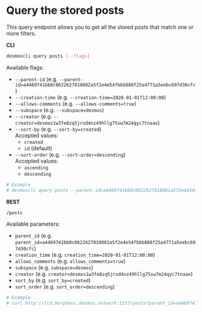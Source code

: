 # Query the stored posts
This query endpoint allows you to get all the stored posts that match one or more filters. 

**CLI**
```bash
desmoscli query posts [--flags]
```

Available flags: 
- `--parent-id` (e.g. `--parent-id=a4469741bb0c0622627810082a5f2e4e54fbbb888f25a4771a5eebc697d30cfc`)
- `--creation-time` (e.g. `--creation-time=2020-01-01T12:00:00`)
- `--allows-comments` (e.g. `--allows-comments=true`)
- `--subspace` (e.g. `--subspace=desmos`)
- `--creator` (e.g. `--creator=desmos1w3fe8zq5jrxd4nz49hllg75sw7m24qyc7tnaax`)
- `--sort-by` (e.g. `--sort-by=created`)  
   Accepted values: 
   - `created` 
   - `id` (default)
- `--sort-order` (e.g. `--sort-order=descending`)  
   Accepted values:
   - `ascending`
   - `descending`

```bash
# Example
# desmoscli query posts --parent-id=a4469741bb0c0622627810082a5f2e4e54fbbb888f25a4771a5eebc697d30cfc --allows-comments=true --subspace=desmos --sort=created --sort-order=descending
```

**REST**
```bash
/posts
```

Available parameters: 
- `parent_id` (e.g. `parent_id=a4469741bb0c0622627810082a5f2e4e54fbbb888f25a4771a5eebc697d30cfc`)
- `creation_time` (e.g. `creation_time=2020-01-01T12:00:00`)
- `allows_comments` (e.g. `allows_comments=true`)
- `subspace` (e.g. `subspace=desmos`)
- `creator` (e.g. `creator=desmos1w3fe8zq5jrxd4nz49hllg75sw7m24qyc7tnaax`)
- `sort_by` (e.g. `sort_by=created`)
- `sort_order` (e.g. `sort_order=descending`)

```bash
# Example
# curl http://lcd.morpheus.desmos.network:1317/posts?parent_id=a4469741bb0c0622627810082a5f2e4e54fbbb888f25a4771a5eebc697d30cfc&allows_comments=true&subspace=desmos&sort_by=created&sort_order=descending

```
